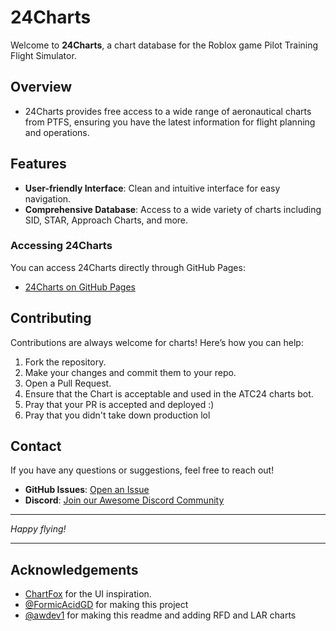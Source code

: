 # 24Charts

Welcome to **24Charts**, a chart database for the Roblox game Pilot Training Flight Simulator.


## Overview

- 24Charts provides free access to a wide range of aeronautical charts from PTFS, ensuring you have the latest information for flight planning and operations. 

## Features

- **User-friendly Interface**: Clean and intuitive interface for easy navigation.
- **Comprehensive Database**: Access to a wide variety of charts including SID, STAR, Approach Charts, and more.


### Accessing 24Charts

You can access 24Charts directly through GitHub Pages:

- [24Charts on GitHub Pages](https://formicacidgd.github.io/24charts/)

## Contributing

Contributions are always welcome for charts! Here’s how you can help:

1. Fork the repository.
2. Make your changes and commit them to your repo.
3. Open a Pull Request.
4. Ensure that the Chart is acceptable and used in the ATC24 charts bot. 
5. Pray that your PR is accepted and deployed :)
6. Pray that you didn't take down production lol

## Contact

If you have any questions or suggestions, feel free to reach out!

- **GitHub Issues**: [Open an Issue](https://github.com/formicacidgd/24charts/issues)
- **Discord**: [Join our Awesome Discord Community](https://discord.gg/8tSu4ewdsM)

---

*Happy flying!*

---

## Acknowledgements

- [ChartFox](https://chartfox.org) for the UI inspiration.
- [@FormicAcidGD](https://github.com/formicacidgd/) for making this project
- [@awdev1](https://github.com/awdev1/) for making this readme and adding RFD and LAR charts

